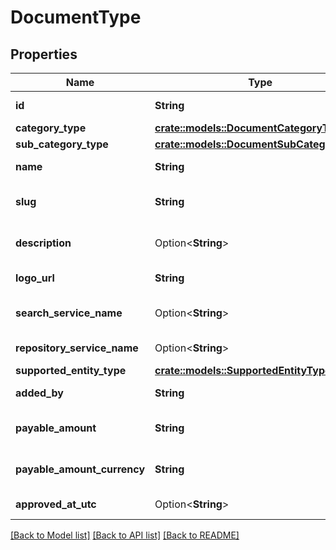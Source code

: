 # DocumentType

## Properties

Name | Type | Description | Notes
------------ | ------------- | ------------- | -------------
**id** | **String** | Document Type Identifier. | 
**category_type** | [**crate::models::DocumentCategoryType**](DocumentCategoryType.md) |  | 
**sub_category_type** | [**crate::models::DocumentSubCategoryType**](DocumentSubCategoryType.md) |  | 
**name** | **String** | Document Type Name. eg: Driving License. | 
**slug** | **String** | Document Type Unique Slug. eg: \\\"in.gov.gj.transport.dl\\\". | 
**description** | Option<**String**> | Document Type description. eg: Gujarat State Driving License. | [optional]
**logo_url** | **String** | Logo URL of document type. | 
**search_service_name** | Option<**String**> | Document search repository service name. | [optional]
**repository_service_name** | Option<**String**> | Document repository service name. | [optional]
**supported_entity_type** | [**crate::models::SupportedEntityType**](SupportedEntityType.md) |  | 
**added_by** | **String** | Name of the document type creator. | 
**payable_amount** | **String** | Payable amount if document is chargeable. eg: 10.25. | 
**payable_amount_currency** | **String** | Payable amount currency. eg: INR, USD etc.,. | 
**approved_at_utc** | Option<**String**> | DateTime of approval in UTC timezone. | [optional]

[[Back to Model list]](../README.md#documentation-for-models) [[Back to API list]](../README.md#documentation-for-api-endpoints) [[Back to README]](../README.md)


